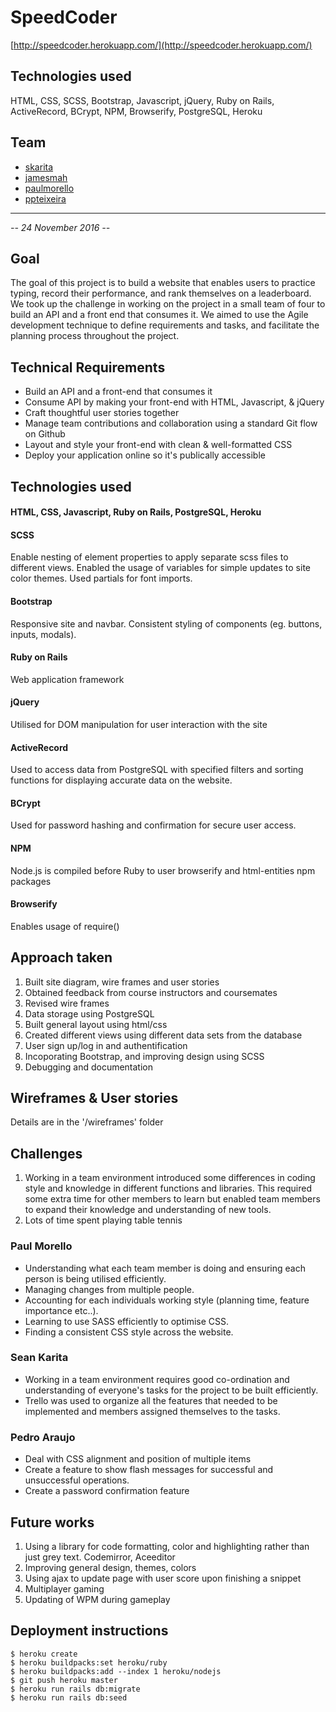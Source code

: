 # SpeedCoder
[http://speedcoder.herokuapp.com/](http://speedcoder.herokuapp.com/)

## Technologies used
HTML, CSS, SCSS, Bootstrap, Javascript, jQuery, Ruby on Rails, ActiveRecord, BCrypt, NPM, Browserify, PostgreSQL, Heroku

## Team
* [skarita](https://github.com/skarita)
* [jamesmah](https://github.com/jamesmah)
* [paulmorello](https://github.com/paulmorello)
* [ppteixeira](https://github.com/ppteixeira)

---
*-- 24 November 2016 --*

## Goal
The goal of this project is to build a website that enables users to practice typing, record their performance, and rank themselves on a leaderboard. We took up the challenge in working on the project in a small team of four to build an API and a front end that consumes it. We aimed to use the Agile development technique to define requirements and tasks, and facilitate the planning process throughout the project.

## Technical Requirements
* Build an API and a front-end that consumes it
* Consume API by making your front-end with HTML, Javascript, & jQuery
* Craft thoughtful user stories together
* Manage team contributions and collaboration using a standard Git flow on Github
* Layout and style your front-end with clean & well-formatted CSS
* Deploy your application online so it's publically accessible

## Technologies used

#### HTML, CSS, Javascript, Ruby on Rails, PostgreSQL, Heroku

#### SCSS
Enable nesting of element properties to apply separate scss files to different views. Enabled the usage of variables for simple updates to site color themes. Used partials for font imports.

#### Bootstrap
Responsive site and navbar. Consistent styling of components (eg. buttons, inputs, modals).

#### Ruby on Rails
Web application framework

#### jQuery
Utilised for DOM manipulation for user interaction with the site

#### ActiveRecord
Used to access data from PostgreSQL with specified filters and sorting functions for displaying accurate data on the website.

#### BCrypt
Used for password hashing and confirmation for secure user access.

#### NPM
Node.js is compiled before Ruby to user browserify and html-entities npm packages

#### Browserify
Enables usage of require()

## Approach taken
1. Built site diagram, wire frames and user stories
1. Obtained feedback from course instructors and coursemates
1. Revised wire frames
1. Data storage using PostgreSQL
1. Built general layout using html/css
1. Created different views using different data sets from the database
1. User sign up/log in and authentification
1. Incoporating Bootstrap, and improving design using SCSS
1. Debugging and documentation

## Wireframes & User stories
Details are in the '/wireframes' folder

## Challenges
1. Working in a team environment introduced some differences in coding style and knowledge in different functions and libraries. This required some extra time for other members to learn but enabled team members to expand their knowledge and understanding of new tools.
2. Lots of time spent playing table tennis

### Paul Morello
* Understanding what each team member is doing and ensuring each person is being utilised efficiently.
* Managing changes from multiple people.
* Accounting for each individuals working style (planning time, feature importance etc..).
* Learning to use SASS efficiently to optimise CSS.
* Finding a consistent CSS style across the website.

### Sean Karita
* Working in a team environment requires good co-ordination and understanding of everyone's tasks for the project to be built efficiently.
* Trello was used to organize all the features that needed to be implemented and members assigned themselves to the tasks.

### Pedro Araujo
* Deal with CSS alignment and position of multiple items
* Create a feature to show flash messages for successful and unsuccessful operations.
* Create a password confirmation feature

## Future works
1. Using a library for code formatting, color and highlighting rather than just grey text. Codemirror, Aceeditor
1. Improving general design, themes, colors
1. Using ajax to update page with user score upon finishing a snippet
1. Multiplayer gaming
1. Updating of WPM during gameplay

## Deployment instructions
```
$ heroku create
$ heroku buildpacks:set heroku/ruby
$ heroku buildpacks:add --index 1 heroku/nodejs
$ git push heroku master
$ heroku run rails db:migrate
$ heroku run rails db:seed
```

